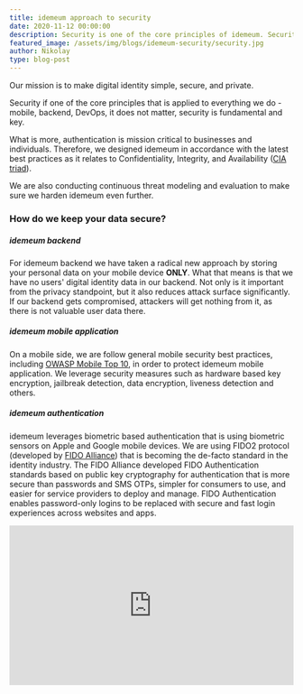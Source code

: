 ```yaml
---
title: idemeum approach to security
date: 2020-11-12 00:00:00
description: Security is one of the core principles of idemeum. Security is applied from the ground up in everything we do. We are obsessed with securing your data to the highest standards.
featured_image: /assets/img/blogs/idemeum-security/security.jpg
author: Nikolay
type: blog-post
---
```


Our mission is to make digital identity simple, secure, and private.

Security if one of the core principles that is applied to everything we do - mobile, backend, DevOps, it does not matter, security is fundamental and key.

What is more, authentication is mission critical to businesses and individuals. Therefore, we designed idemeum in accordance with the latest best practices as it relates to Confidentiality, Integrity, and Availability ([CIA triad](https://en.wikipedia.org/wiki/Information_security)).

We are also conducting continuous threat modeling and evaluation to make sure we harden idemeum even further.

<h3>How do we keep your data secure?</h3>

<h5>idemeum backend</h5>

For idemeum backend we have taken a radical new approach by storing your personal data on your mobile device <strong>ONLY</strong>. What that means is that we have no users' digital identity data in our backend. Not only is it important from the privacy standpoint, but it also reduces attack surface significantly. If our backend gets compromised, attackers will get nothing from it, as there is not valuable user data there.

<h5>idemeum mobile application</h5>

On a mobile side, we are follow general mobile security best practices, including [OWASP Mobile Top 10](https://owasp.org/www-project-mobile-security/), in order to protect idemeum mobile application. We leverage security measures such as hardware based key encryption, jailbreak detection, data encryption, liveness detection and others.

<h5>idemeum authentication</h5>

idemeum leverages biometric based authentication that is using biometric sensors on Apple and Google mobile devices. We are using FIDO2 protocol (developed by [FIDO Alliance](https://fidoalliance.org)) that is becoming the de-facto standard in the identity industry. The FIDO Alliance developed FIDO Authentication standards based on public key cryptography for authentication that is more secure than passwords and SMS OTPs, simpler for consumers to use, and easier for service providers to deploy and manage. FIDO Authentication enables password-only logins to be replaced with secure and fast login experiences across websites and apps.

<style>.embed-container { position: relative; padding-bottom: 56.25%; height: 0; overflow: hidden; max-width: 100%; } .embed-container iframe, .embed-container object, .embed-container embed { position: absolute; top: 0; left: 0; width: 100%; height: 100%; }</style><div class='embed-container'><iframe src='https://www.youtube.com/embed/11UfySDn7_I' frameborder='0' allowfullscreen></iframe></div>
